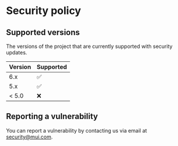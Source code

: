# Security policy

## Supported versions

The versions of the project that are currently supported with security updates.

| Version | Supported          |
| ------- | ------------------ |
| 6.x     | :white_check_mark: |
| 5.x     | :white_check_mark: |
| < 5.0   | :x:                |

## Reporting a vulnerability

You can report a vulnerability by contacting us via email at [security@mui.com](mailto:security@mui.com).

